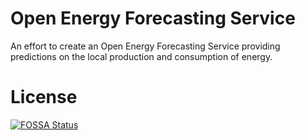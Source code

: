 # Open Energy Forecasting Service
An effort to create an Open Energy Forecasting Service providing predictions on the local production and consumption of energy.

# License

[![FOSSA Status](https://app.fossa.com/api/projects/git%2Bgithub.com%2FtheMomax%2Fopenefs.svg?type=large)](https://app.fossa.com/projects/git%2Bgithub.com%2FtheMomax%2Fopenefs?ref=badge_large)
